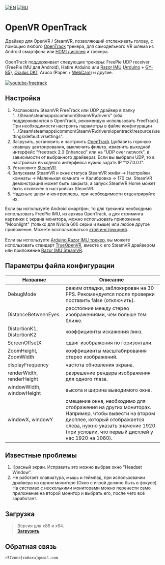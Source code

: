 [![EN](https://user-images.githubusercontent.com/9499881/33184537-7be87e86-d096-11e7-89bb-f3286f752bc6.png)](https://github.com/r57zone/OpenVR-OpenTrack/blob/master/README.md) 
[![RU](https://user-images.githubusercontent.com/9499881/27683795-5b0fbac6-5cd8-11e7-929c-057833e01fb1.png)](https://github.com/r57zone/OpenVR-OpenTrack/blob/master/README.RU.md) 
# OpenVR OpenTrack
Драйвер для OpenVR / SteamVR, позволяющий отслеживать голову, с помощью любого [OpenTrack](https://github.com/opentrack/opentrack) трекера, для самодельного VR шлема из Android смартфона или [HDMI дисплея](http://ali.pub/1llt51) и трекера.<br>
<br>OpenTrack поддерживает следующие трекеры: FreePie UDP receiver (FreePie IMU для Android), Hatire Arduino или [Razor IMU](https://github.com/Razor-AHRS/razor-9dof-ahrs) ([Arduino](http://ali.pub/1lltzk) + [GY-85](http://ali.pub/1lltk0)), [Oculus DK1](http://ali.pub/1llqtf), Aruco (Paper + [WebCam](http://ali.pub/2k9jf6)) и другие.<br>
<br>[![youtube-freetrack](https://user-images.githubusercontent.com/9499881/32277549-411d313c-bf2c-11e7-9b07-77a903783cf5.gif)](https://youtu.be/mDkdj_vn5Lk)

## Настройка 
1. Распаковать SteamVR FreeTrack или UDP драйвер в папку "...\Steam\steamapps\common\SteamVR\drivers" (оба поддерживаются в OpenTrack, рекомендую использовать FreeTrack). При необходимости настроить параметры в файле конфигурации "...\Steam\steamapps\common\SteamVR\drivers\opentrack\resources\settings\default.vrsettings". 
2. Загрузить, установить и настроить [OpenTrack](https://github.com/opentrack/opentrack) (добавить горячую клавишу центрирования, выключить фильтр, изменить выходной интерфейс "freetrack 2.0 Enhanced" или на "UDP over network", в зависимости от выбранного драйвера). Если вы выбрали UDP, то в настройках выходного интерфейса нужно задать IP "127.0.0.1".
3. Установите [SteamVR](https://store.steampowered.com/app/250820/SteamVR/).
4. Запускаем SteamVR и окне статуса SteamVR жмём -> Настройки комнаты -> Маленькая комната -> Калибровка -> 170 см. SteamVR демонстрация может быть закрыта, а запуск SteamVR Home может быть отключен в настройках SteamVR.
5. Наденьте шлем и контроллеры, при необходимости отцентрируйте их.

Если вы используете Android смартфон, то для трекинга необходимо использовать FreePie IMU, из архива OpenTrack, а для стриминга картинки с экрана монитора, можно использовать приложение "Moonlight" (только для Nvidia 600 серии и выше) или любое другое приложение. Можете воспользоваться [этой инструкцией](https://stackoverflow.com/a/46433454).<br><br>
Если вы используете [Arduino Razor IMU трекер](https://github.com/Razor-AHRS/razor-9dof-ahrs), вы можете использовать стандарт [TrueOpenVR](https://github.com/TrueOpenVR), вместе с его SteamVR драйвером или приложение [Razor IMU SteamVR](https://github.com/r57zone/VR-tracking-apps/releases).

## Параметры файла конфигурации
Название | Описание
------------ | -------------
DebugMode | режим отладки, заблокирован на 30 FPS. Рекомендуется после проверки поставить false (отключить).
DistanceBetweenEyes | расстояние между стерео изображениями, чем больше тем ближе.
DistortionK1, DistortionK2 | коэффициенты искажения линз.
ScreenOffsetX | сдвиг изображения по горизонтали.
ZoomHeight, ZoomWidth | коэффициенты масштабирования стерео изображений.
displayFrequency | частота обновления экрана.
renderWidth, renderHeight | разрешение рендера изображения для одного глаза.
windowWidth, windowHeight | высота и ширина выводимого окна.
windowX, windowY | смещение окна, необходимо для отображения на других мониторах. Например, чтобы вывести на втором дисплее, который отображается слева, нужно указать значение 1920 (при условии, что первый дисплей у нас 1920 на 1080).

## Известные проблемы
1. Красный экран. Исправить это можно выбрав окно "Headset Window".
2. Не работает клавиатура, мышь и геймпад, при использовании драйвера на одном мониторе (Окно с игрой должно быть в фокусе). На системах с несколькими мониторами можно перенести само приложение на второй монитор и выбрать его, после чего всё заработает.

## Загрузка
>Версия для x86 и x64.<br>
**[Загрузить](https://github.com/r57zone/OpenVR-OpenTrack/releases)**

## Обратная связь
`r57zone[собака]gmail.com`